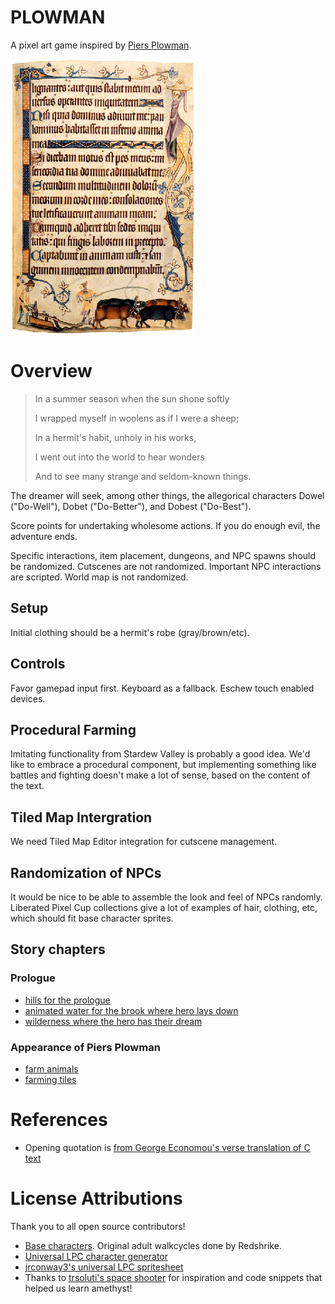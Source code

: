 
# PLOWMAN

A pixel art game inspired by [Piers Plowman](https://en.wikipedia.org/wiki/Piers_Plowman).

![Page from the 14th-century Luttrell Psalter, showing drolleries on the right margin and a ploughman at the bottom](/assets/texture/drolleries.png)

# Overview

> In a summer season when the sun shone softly
>
> I wrapped myself in woolens as if I were a sheep;
>
> In a hermit's habit, unholy in his works,
>
> I went out into the world to hear wonders
>
> And to see many strange and seldom-known things.

The dreamer will seek, among other things, the allegorical characters Dowel ("Do-Well"), Dobet ("Do-Better"), and Dobest ("Do-Best").

Score points for undertaking wholesome actions. If you do enough evil, the adventure ends.

Specific interactions, item placement, dungeons, and NPC spawns should be randomized. Cutscenes are not randomized. Important NPC interactions are scripted. World map is not randomized. 

## Setup

Initial clothing should be a hermit's robe (gray/brown/etc).

## Controls

Favor gamepad input first. Keyboard as a fallback. Eschew touch enabled devices.

## Procedural Farming

Imitating functionality from Stardew Valley is probably a good idea.  We'd like to embrace a procedural component, but implementing something like battles and fighting doesn't make a lot of sense, based on the content of the text.

## Tiled Map Intergration

We need Tiled Map Editor integration for cutscene management.

## Randomization of NPCs

It would be nice to be able to assemble the look and feel of NPCs randomly.  Liberated Pixel Cup collections give a lot of examples of hair, clothing, etc, which should fit base character sprites.

## Story chapters

### Prologue

- [hills for the prologue](https://opengameart.org/content/lpc-cliffsmountains-with-grass-top-and-more)
- [animated water for the brook where hero lays down](https://opengameart.org/content/lpc-animated-water-and-waterfalls) 
- [wilderness where the hero has their dream](https://opengameart.org/content/lpc-forest-tiles)

### Appearance of Piers Plowman

- [farm animals](https://opengameart.org/content/lpc-style-farm-animals)
- [farming tiles](https://opengameart.org/content/lpc-farming-tilesets-magic-animations-and-ui-elements)

# References

- Opening quotation is [from George Economou's verse translation of C text](http://piers.chass.ncsu.edu/resources/university.html)

# License Attributions

Thank you to all open source contributors!

- [Base characters](https://opengameart.org/content/lpc-character-skintone-rework). Original adult walkcycles done by Redshrike.
- [Universal LPC character generator](http://gaurav.munjal.us/Universal-LPC-Spritesheet-Character-Generator/)
- [jrconway3's universal LPC spritesheet](https://github.com/jrconway3/Universal-LPC-spritesheet)
- Thanks to [trsoluti's space shooter](https://github.com/trsoluti/space_shooter) for inspiration and code snippets that helped us learn amethyst!
